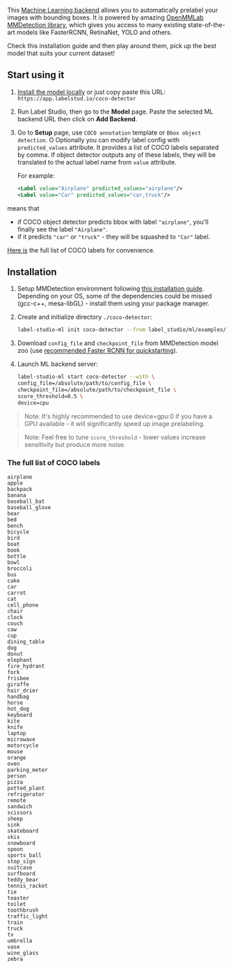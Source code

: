 This [Machine Learning backend](https://labelstud.io/guide/ml.html) allows you to automatically prelabel your images with bounding boxes. It is powered by amazing [OpenMMLab MMDetection library](https://github.com/open-mmlab/mmdetection), which gives you access to many existing state-of-the-art models like FasterRCNN, RetinaNet, YOLO and others. 

Check this installation guide and then play around them, pick up the best model that suits your current dataset!


## Start using it

1. [Install the model locally](#Installation) or just copy paste this URL: `https://app.labelstud.io/coco-detector`

2. Run Label Studio, then go to the **Model** page. Paste the selected ML backend URL then click on **Add Backend**.

3. Go to **Setup** page, use `COCO annotation` template or `Bbox object detection`. O
   Optionally you can modify label config with `predicted_values` attribute. It provides a list of COCO labels separated by comma. If object detector outputs any of these labels, they will be translated to the actual label name from `value` attribute.

    For example:
    
    ```xml
    <Label value="Airplane" predicted_values="airplane"/>
    <Label value="Car" predicted_values="car,truck"/>
    ```
   
means that
- if COCO object detector predicts bbox with label `"airplane"`, you'll finally see the label `"Airplane"`.
- if it predicts `"car"` or `"truck"` - they will be squashed to `"Car"` label.

[Here is](#The-full-list-of-COCO-labels) the full list of COCO labels for convenience.


## Installation

1. Setup MMDetection environment following [this installation guide](https://mmdetection.readthedocs.io/en/v1.2.0/INSTALL.html). Depending on your OS, some of the dependencies could be missed (gcc-c++, mesa-libGL) - install them using your package manager.

2. Create and initialize directory `./coco-detector`:

    ```bash
    label-studio-ml init coco-detector --from label_studio/ml/examples/mmdetection.py
    ```

3. Download `config_file` and `checkpoint_file` from MMDetection model zoo (use [recommended Faster RCNN for quickstarting](https://mmdetection.readthedocs.io/en/latest/1_exist_data_model.html#inference-with-existing-models)).

4. Launch ML backend server:

   ```bash
   label-studio-ml start coco-detector --with \
   config_file=/absolute/path/to/config_file \
   checkpoint_file=/absolute/path/to/checkpoint_file \
   score_threshold=0.5 \
   device=cpu
   ```

> Note: It's highly recommended to use device=gpu:0 if you have a GPU available - it will significantly speed up image prelabeling.

> Note: Feel free to tune `score_threshold` - lower values increase sensitivity but produce more noise.
     

### The full list of COCO labels
```text
airplane
apple
backpack
banana
baseball_bat
baseball_glove
bear
bed
bench
bicycle
bird
boat
book
bottle
bowl
broccoli
bus
cake
car
carrot
cat
cell_phone
chair
clock
couch
cow
cup
dining_table
dog
donut
elephant
fire_hydrant
fork
frisbee
giraffe
hair_drier
handbag
horse
hot_dog
keyboard
kite
knife
laptop
microwave
motorcycle
mouse
orange
oven
parking_meter
person
pizza
potted_plant
refrigerator
remote
sandwich
scissors
sheep
sink
skateboard
skis
snowboard
spoon
sports_ball
stop_sign
suitcase
surfboard
teddy_bear
tennis_racket
tie
toaster
toilet
toothbrush
traffic_light
train
truck
tv
umbrella
vase
wine_glass
zebra
```
